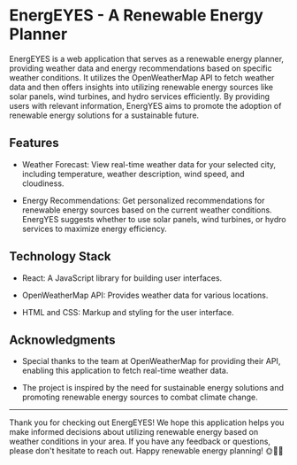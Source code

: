 # EnergEYES - A Renewable Energy Planner

EnergEYES is a web application that serves as a renewable energy planner, providing weather data and energy recommendations based on specific weather conditions. It utilizes the OpenWeatherMap API to fetch weather data and then offers insights into utilizing renewable energy sources like solar panels, wind turbines, and hydro services efficiently. By providing users with relevant information, EnergYES aims to promote the adoption of renewable energy solutions for a sustainable future.

## Features

- Weather Forecast: View real-time weather data for your selected city, including temperature, weather description, wind speed, and cloudiness.

- Energy Recommendations: Get personalized recommendations for renewable energy sources based on the current weather conditions. EnergYES suggests whether to use solar panels, wind turbines, or hydro services to maximize energy efficiency.

## Technology Stack

- React: A JavaScript library for building user interfaces.

- OpenWeatherMap API: Provides weather data for various locations.

- HTML and CSS: Markup and styling for the user interface.


## Acknowledgments

- Special thanks to the team at OpenWeatherMap for providing their API, enabling this application to fetch real-time weather data.

- The project is inspired by the need for sustainable energy solutions and promoting renewable energy sources to combat climate change.

---

Thank you for checking out EnergEYES! We hope this application helps you make informed decisions about utilizing renewable energy based on weather conditions in your area. If you have any feedback or questions, please don't hesitate to reach out. Happy renewable energy planning! 🌞💨💧
